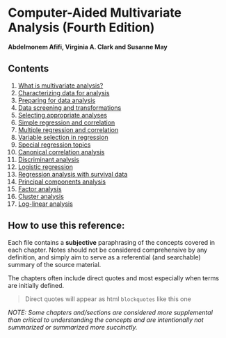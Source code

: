 # Computer-Aided Multivariate Analysis (Fourth Edition)
**Abdelmonem Afifi, Virginia A. Clark and Susanne May**

## Contents

1. [What is multivariate analysis?](https://github.com/crodriguez1a/ml-curriculum/blob/master/multivariate_analysis/chapters/1.md)
1. [Characterizing data for analysis](https://github.com/crodriguez1a/ml-curriculum/blob/master/multivariate_analysis/chapters/2.md)
1. [Preparing for data analysis](https://github.com/crodriguez1a/ml-curriculum/blob/master/multivariate_analysis/chapters/3.md)
1. [Data screening and transformations](https://github.com/crodriguez1a/ml-curriculum/blob/master/multivariate_analysis/chapters/4.md)
1. [Selecting appropriate analyses](https://github.com/crodriguez1a/ml-curriculum/blob/master/multivariate_analysis/chapters/5.md)
1. [Simple regression and correlation](https://github.com/crodriguez1a/ml-curriculum/blob/master/multivariate_analysis/chapters/6.md)
1. [Multiple regression and correlation](https://github.com/crodriguez1a/ml-curriculum/blob/master/multivariate_analysis/chapters/7.md)
1. [Variable selection in regression](https://github.com/crodriguez1a/ml-curriculum/blob/master/multivariate_analysis/chapters/8.md)
1. [Special regression topics](https://github.com/crodriguez1a/ml-curriculum/blob/master/multivariate_analysis/chapters/9.md)
1. [Canonical correlation analysis](https://github.com/crodriguez1a/ml-curriculum/blob/master/multivariate_analysis/chapters/10.md)
1. [Discriminant analysis](https://github.com/crodriguez1a/ml-curriculum/blob/master/multivariate_analysis/chapters/11.md)
1. [Logistic regression](https://github.com/crodriguez1a/ml-curriculum/blob/master/multivariate_analysis/chapters/12.md)
1. [Regression analysis with survival data](https://github.com/crodriguez1a/ml-curriculum/blob/master/multivariate_analysis/chapters/13.md)
1. [Principal components analysis](https://github.com/crodriguez1a/ml-curriculum/blob/master/multivariate_analysis/chapters/14.md)
1. [Factor analysis](https://github.com/crodriguez1a/ml-curriculum/blob/master/multivariate_analysis/chapters/15.md)
1. [Cluster analysis](https://github.com/crodriguez1a/ml-curriculum/blob/master/multivariate_analysis/chapters/16.md)
1. [Log-linear analysis](https://github.com/crodriguez1a/ml-curriculum/blob/master/multivariate_analysis/chapters/17.md)


## How to use this reference:

Each file contains a **subjective** paraphrasing of the concepts covered in each chapter. Notes should not be considered comprehensive by any definition, and simply aim to serve as a referential (and searchable) summary of the source material.

The chapters often include direct quotes and most especially when terms are initially defined.

> Direct quotes will appear as html `blockquotes` like this one

*NOTE: Some chapters and/sections are considered more supplemental than critical to understanding the concepts and are intentionally not summarized or summarized more succinctly.*
